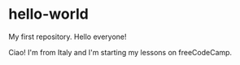 # hello-world
My first repository. Hello everyone!

Ciao! I'm from Italy and I'm starting my lessons on freeCodeCamp.
